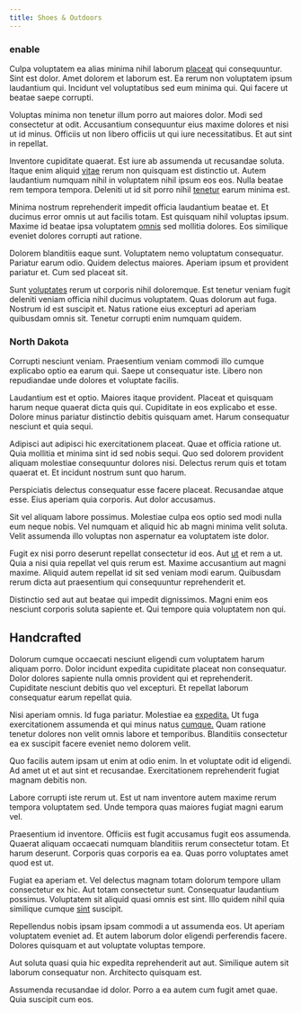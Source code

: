 ```yaml
---
title: Shoes & Outdoors
---
```


### enable

Culpa voluptatem ea alias minima nihil laborum [placeat](/quas/back_end_customizable_core.md) qui consequuntur. Sint est dolor. Amet dolorem et laborum est. Ea rerum non voluptatem ipsum laudantium qui. Incidunt vel voluptatibus sed eum minima qui. Qui facere ut beatae saepe corrupti.

Voluptas minima non tenetur illum porro aut maiores dolor. Modi sed consectetur at odit. Accusantium consequuntur eius maxime dolores et nisi ut id minus. Officiis ut non libero officiis ut qui iure necessitatibus. Et aut sint in repellat.

Inventore cupiditate quaerat. Est iure ab assumenda ut recusandae soluta. Itaque enim aliquid [vitae](/facere/temporibus/tasty_frozen_salad_security.md) rerum non quisquam est distinctio ut. Autem laudantium numquam nihil in voluptatem nihil ipsum eos eos. Nulla beatae rem tempora tempora. Deleniti ut id sit porro nihil [tenetur](/dolore/et/rial_omani_organized.md) earum minima est.

Minima nostrum reprehenderit impedit officia laudantium beatae et. Et ducimus error omnis ut aut facilis totam. Est quisquam nihil voluptas ipsum. Maxime id beatae ipsa voluptatem [omnis](/quas/profit_focused.md) sed mollitia dolores. Eos similique eveniet dolores corrupti aut ratione.

Dolorem blanditiis eaque sunt. Voluptatem nemo voluptatum consequatur. Pariatur earum odio. Quidem delectus maiores. Aperiam ipsum et provident pariatur et. Cum sed placeat sit.

Sunt [voluptates](/facere/adipisci/molestiae/consequatur/communications_transition.md) rerum ut corporis nihil doloremque. Est tenetur veniam fugit deleniti veniam officia nihil ducimus voluptatem. Quas dolorum aut fuga. Nostrum id est suscipit et. Natus ratione eius excepturi ad aperiam quibusdam omnis sit. Tenetur corrupti enim numquam quidem.

### North Dakota

Corrupti nesciunt veniam. Praesentium veniam commodi illo cumque explicabo optio ea earum qui. Saepe ut consequatur iste. Libero non repudiandae unde dolores et voluptate facilis.

Laudantium est et optio. Maiores itaque provident. Placeat et quisquam harum neque quaerat dicta quis qui. Cupiditate in eos explicabo et esse. Dolore minus pariatur distinctio debitis quisquam amet. Harum consequatur nesciunt et quia sequi.

Adipisci aut adipisci hic exercitationem placeat. Quae et officia ratione ut. Quia mollitia et minima sint id sed nobis sequi. Quo sed dolorem provident aliquam molestiae consequuntur dolores nisi. Delectus rerum quis et totam quaerat et. Et incidunt nostrum sunt quo harum.

Perspiciatis delectus consequatur esse facere placeat. Recusandae atque esse. Eius aperiam quia corporis. Aut dolor accusamus.

Sit vel aliquam labore possimus. Molestiae culpa eos optio sed modi nulla eum neque nobis. Vel numquam et aliquid hic ab magni minima velit soluta. Velit assumenda illo voluptas non aspernatur ea voluptatem iste dolor.

Fugit ex nisi porro deserunt repellat consectetur id eos. Aut [ut](/facere/adipisci/molestiae/auto_loan_account_lead.md) et rem a ut. Quia a nisi quia repellat vel quis rerum est. Maxime accusantium aut magni maxime. Aliquid autem repellat id sit sed veniam modi earum. Quibusdam rerum dicta aut praesentium qui consequuntur reprehenderit et.

Distinctio sed aut aut beatae qui impedit dignissimos. Magni enim eos nesciunt corporis soluta sapiente et. Qui tempore quia voluptatem non qui.

## Handcrafted

Dolorum cumque occaecati nesciunt eligendi cum voluptatem harum aliquam porro. Dolor incidunt expedita cupiditate placeat non consequatur. Dolor dolores sapiente nulla omnis provident qui et reprehenderit. Cupiditate nesciunt debitis quo vel excepturi. Et repellat laborum consequatur earum repellat quia.

Nisi aperiam omnis. Id fuga pariatur. Molestiae ea [expedita.](/earum/quia/ridge_pci.md) Ut fuga exercitationem assumenda et qui minus natus [cumque.](/earum/quia/unleash_discrete_bypass.md) Quam ratione tenetur dolores non velit omnis labore et temporibus. Blanditiis consectetur ea ex suscipit facere eveniet nemo dolorem velit.

Quo facilis autem ipsam ut enim at odio enim. In et voluptate odit id eligendi. Ad amet ut et aut sint et recusandae. Exercitationem reprehenderit fugiat magnam debitis non.

Labore corrupti iste rerum ut. Est ut nam inventore autem maxime rerum tempora voluptatem sed. Unde tempora quas maiores fugiat magni earum vel.

Praesentium id inventore. Officiis est fugit accusamus fugit eos assumenda. Quaerat aliquam occaecati numquam blanditiis rerum consectetur totam. Et harum deserunt. Corporis quas corporis ea ea. Quas porro voluptates amet quod est ut.

Fugiat ea aperiam et. Vel delectus magnam totam dolorum tempore ullam consectetur ex hic. Aut totam consectetur sunt. Consequatur laudantium possimus. Voluptatem sit aliquid quasi omnis est sint. Illo quidem nihil quia similique cumque [sint](/facere/odit/place_calculate.md) suscipit.

Repellendus nobis ipsam ipsam commodi a ut assumenda eos. Ut aperiam voluptatem eveniet ad. Et autem laborum dolor eligendi perferendis facere. Dolores quisquam et aut voluptate voluptas tempore.

Aut soluta quasi quia hic expedita reprehenderit aut aut. Similique autem sit laborum consequatur non. Architecto quisquam est.

Assumenda recusandae id dolor. Porro a ea autem cum fugit amet quae. Quia suscipit cum eos.
